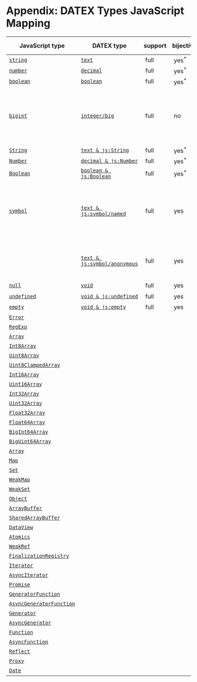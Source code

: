 # Appendix: DATEX Types JavaScript Mapping

| JavaScript type | DATEX type | support | bijective | update propagation | limitations | futher information |
|---|---|---|---|---|---|---|
| [`string`](https://developer.mozilla.org/en-US/docs/Web/JavaScript/Reference/Global_Objects/String) | [`text`]() | full | yes<sup>*</sup> | yes | | |
| [`number`](https://developer.mozilla.org/en-US/docs/Web/JavaScript/Reference/Global_Objects/Number) | [`decimal`]() | full | yes<sup>*</sup> | yes | | |
| [`boolean`](https://developer.mozilla.org/en-US/docs/Web/JavaScript/Reference/Global_Objects/Boolean) | [`boolean`]() | full | yes<sup>*</sup> | yes | | |
| [`bigint`](https://developer.mozilla.org/en-US/docs/Web/JavaScript/Reference/Global_Objects/BigInt) | [`integer/big`]() | full | no | yes<sup>*</sup> | [`integer/64`]() is always mapped to [`bigint`](). [`bigint`]() is always mapped to `bigint` |
| [`String`](https://developer.mozilla.org/en-US/docs/Web/JavaScript/Reference/Global_Objects/String) | [`text & js:String`]() | full | yes<sup>*</sup> | yes | | |
| [`Number`](https://developer.mozilla.org/en-US/docs/Web/JavaScript/Reference/Global_Objects/Number) | [`decimal & js:Number`]() | full | yes<sup>*</sup> | yes | | |
| [`Boolean`](https://developer.mozilla.org/en-US/docs/Web/JavaScript/Reference/Global_Objects/Boolean) | [`boolean & js:Boolean`]() | full | yes<sup>*</sup> | yes | | |
| [`symbol`](https://developer.mozilla.org/en-US/docs/Web/JavaScript/Reference/Global_Objects/Symbol) | [`text & js:symbol/named`]() | full | yes | no | | For registered and well-known symbols, immutable in JavaScript | 
|              | [`text & js:symbol/anonymous`]() | full | yes | no | | For default usage of symbols without names |
| [`null`](https://developer.mozilla.org/en-US/docs/Web/JavaScript/Reference/Global_Objects/null) | [`void`]() | full | yes | yes<sup>*</sup> | | |
| [`undefined`](https://developer.mozilla.org/en-US/docs/Web/JavaScript/Reference/Global_Objects/undefined) | [`void & js:undefined`]() | full | yes | yes<sup>*</sup> | | |
| [`empty`](https://developer.mozilla.org/en-US/docs/Web/JavaScript/Reference/Statements/Empty) | [`void & js:empty`]() | full | yes | yes<sup>*</sup> | | |
| [`Error`](https://developer.mozilla.org/en-US/docs/Web/JavaScript/Reference/Global_Objects/Error) | | | | | | |
| [`RegExp`](https://developer.mozilla.org/en-US/docs/Web/JavaScript/Reference/Global_Objects/RegExp) | | | | | | |
| [`Array`](https://developer.mozilla.org/en-US/docs/Web/JavaScript/Reference/Global_Objects/Array) | | | | | | |
| [`Int8Array`](https://developer.mozilla.org/en-US/docs/Web/JavaScript/Reference/Global_Objects/Int8Array) | | | | | | |
| [`Uint8Array`](https://developer.mozilla.org/en-US/docs/Web/JavaScript/Reference/Global_Objects/Uint8Array) | | | | | | |
| [`Uint8ClampedArray`](https://developer.mozilla.org/en-US/docs/Web/JavaScript/Reference/Global_Objects/Uint8ClampedArray) | | | | | | |
| [`Int16Array`](https://developer.mozilla.org/en-US/docs/Web/JavaScript/Reference/Global_Objects/Int16Array) | | | | | | |
| [`Uint16Array`](https://developer.mozilla.org/en-US/docs/Web/JavaScript/Reference/Global_Objects/Uint16Array) | | | | | | |
| [`Int32Array`](https://developer.mozilla.org/en-US/docs/Web/JavaScript/Reference/Global_Objects/Int32Array) | | | | | | |
| [`Uint32Array`](https://developer.mozilla.org/en-US/docs/Web/JavaScript/Reference/Global_Objects/Uint32Array) | | | | | | |
| [`Float32Array`](https://developer.mozilla.org/en-US/docs/Web/JavaScript/Reference/Global_Objects/Float32Array) | | | | | | |
| [`Float64Array`](https://developer.mozilla.org/en-US/docs/Web/JavaScript/Reference/Global_Objects/Float64Array) | | | | | | |
| [`BigInt64Array`](https://developer.mozilla.org/en-US/docs/Web/JavaScript/Reference/Global_Objects/BigInt64Array) | | | | | | |
| [`BigUint64Array`](https://developer.mozilla.org/en-US/docs/Web/JavaScript/Reference/Global_Objects/BigUint64Array) | | | | | | |
| [`Array`](https://developer.mozilla.org/en-US/docs/Web/JavaScript/Reference/Global_Objects/Array) | | | | | | |
| [`Map`](https://developer.mozilla.org/en-US/docs/Web/JavaScript/Reference/Global_Objects/Map) | | | | | | |
| [`Set`](https://developer.mozilla.org/en-US/docs/Web/JavaScript/Reference/Global_Objects/Set) | | | | | | |
| [`WeakMap`](https://developer.mozilla.org/en-US/docs/Web/JavaScript/Reference/Global_Objects/WeakMap) | | | | | | |
| [`WeakSet`](https://developer.mozilla.org/en-US/docs/Web/JavaScript/Reference/Global_Objects/WeakSet) | | | | | | |
| [`Object`](https://developer.mozilla.org/en-US/docs/Web/JavaScript/Reference/Global_Objects/Object) | | | | | | |
| [`ArrayBuffer`](https://developer.mozilla.org/en-US/docs/Web/JavaScript/Reference/Global_Objects/ArrayBuffer) | | | | | | |
| [`SharedArrayBuffer`](https://developer.mozilla.org/en-US/docs/Web/JavaScript/Reference/Global_Objects/SharedArrayBuffer) | | | | | | |
| [`DataView`](https://developer.mozilla.org/en-US/docs/Web/JavaScript/Reference/Global_Objects/DataView) | | | | | | |
| [`Atomics`](https://developer.mozilla.org/en-US/docs/Web/JavaScript/Reference/Global_Objects/Atomics) | | | | | | |
| [`WeakRef`](https://developer.mozilla.org/en-US/docs/Web/JavaScript/Reference/Global_Objects/WeakRef) | | | | | | |
| [`FinalizationRegistry`](https://developer.mozilla.org/en-US/docs/Web/JavaScript/Reference/Global_Objects/FinalizationRegistry) | | | | | | |
| [`Iterator`](https://developer.mozilla.org/en-US/docs/Web/JavaScript/Reference/Global_Objects/Iterator) | | | | | | |
| [`AsyncIterator`](https://developer.mozilla.org/en-US/docs/Web/JavaScript/Reference/Global_Objects/AsyncIterator) | | | | | | |
| [`Promise`](https://developer.mozilla.org/en-US/docs/Web/JavaScript/Reference/Global_Objects/Promise) | | | | | | |
| [`GeneratorFunction`](https://developer.mozilla.org/en-US/docs/Web/JavaScript/Reference/Global_Objects/GeneratorFunction) | | | | | | |
| [`AsyncGeneratorFunction`](https://developer.mozilla.org/en-US/docs/Web/JavaScript/Reference/Global_Objects/AsyncGeneratorFunction) | | | | | | |
| [`Generator`](https://developer.mozilla.org/en-US/docs/Web/JavaScript/Reference/Global_Objects/Generator) | | | | | | |
| [`AsyncGenerator`](https://developer.mozilla.org/en-US/docs/Web/JavaScript/Reference/Global_Objects/AsyncGenerator) | | | | | | |
| [`Function`](https://developer.mozilla.org/en-US/docs/Web/JavaScript/Reference/Global_Objects/Function) | | | | | | |
| [`AsyncFunction`](https://developer.mozilla.org/en-US/docs/Web/JavaScript/Reference/Global_Objects/AsyncFunction) | | | | | | |
| [`Reflect`](https://developer.mozilla.org/en-US/docs/Web/JavaScript/Reference/Global_Objects/Reflect) | | | | | | |
| [`Proxy`](https://developer.mozilla.org/en-US/docs/Web/JavaScript/Reference/Global_Objects/Proxy) | | | | | | |
| [`Date`](https://developer.mozilla.org/en-US/docs/Web/JavaScript/Reference/Global_Objects/Date) | | | | | | |

